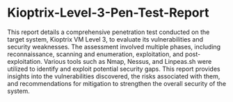 # Kioptrix-Level-3-Pen-Test-Report



This report details a comprehensive penetration test conducted on the target system, Kioptrix VM Level 3, to evaluate its vulnerabilities and security weaknesses. The assessment involved multiple phases, including reconnaissance, scanning and enumeration, exploitation, and post-exploitation. Various tools such as Nmap, Nessus, and Linpeas.sh were utilized to identify and exploit potential security gaps. This report provides insights into the vulnerabilities discovered, the risks associated with them, and recommendations for mitigation to strengthen the overall security of the system.
